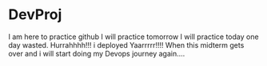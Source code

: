 # DevProj

I am here to practice github
I will practice tomorrow 
I will practice today
one day wasted.
Hurrahhhh!!! i deployed 
Yaarrrrr!!!! When this midterm gets over and i will start doing my Devops journey again....
